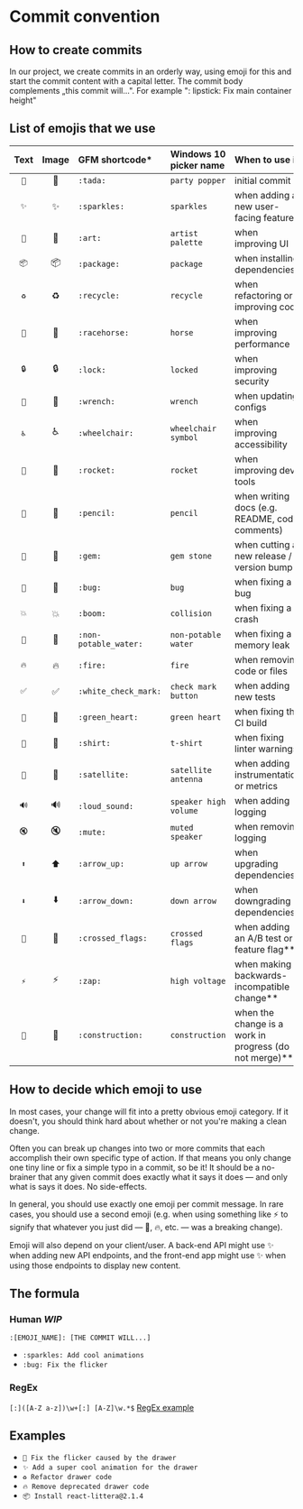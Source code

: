 # Commit convention

## How to create commits

In our project, we create commits in an orderly way, using emoji for this and start the commit content with a capital letter. 
The commit body complements  „this commit will...". For example ": lipstick: Fix main container height"

## List of emojis that we use

| Text | Image | GFM shortcode* | Windows 10 picker name | When to use it |
|:--:|:-----:|:--------- |:-------------- |:-------------- |
| `🎉` | :tada: | `:tada:` | `party popper` | initial commit |
| `✨` | :sparkles: | `:sparkles:` | `sparkles` | when adding a new user-facing feature |
| `🎨` | :art: | `:art:` | `artist palette` | when improving UI |
| `📦` | :package: | `:package:` | `package` | when installing dependencies |
| `♻️` | :recycle: | `:recycle:` | `recycle` | when refactoring or improving code |
| `🐎` | :racehorse: | `:racehorse:` | `horse` | when improving performance |
| `🔒` | :lock: | `:lock:` | `locked` | when improving security |
| `🔧` | :wrench: | `:wrench:` | `wrench` | when updating configs |
| `♿` | :wheelchair: | `:wheelchair:` | `wheelchair symbol` |  when improving accessibility |
| `🚀` | :rocket: | `:rocket:` | `rocket` | when improving dev tools |
| `📝` | :pencil: | `:pencil:` | `pencil` | when writing docs (e.g. README, code comments) |
| `💎` | :gem: | `:gem:` | `gem stone` | when cutting a new release / version bump |
| `🐛` | :bug: | `:bug:` | `bug` | when fixing a bug |
| `💥` | :boom: | `:boom:` | `collision` | when fixing a crash |
| `🚱` | :non-potable_water: | `:non-potable_water:` | `non-potable water` | when fixing a memory leak |
| `🔥` | :fire: | `:fire:` | `fire` | when removing code or files |
| `✅` | :white_check_mark: | `:white_check_mark:` | `check mark button` | when adding new tests |
| `💚` | :green_heart: | `:green_heart:` | `green heart` | when fixing the CI build |
| `👕` | :shirt: | `:shirt:` | `t-shirt` | when fixing linter warnings |
| `📡` | :satellite: | `:satellite:` | `satellite antenna` | when adding instrumentation or metrics |
| `🔊` | :loud_sound: | `:loud_sound:` | `speaker high volume` | when adding logging |
| `🔇` | :mute: | `:mute:` | `muted speaker` | when removing logging |
| `⬆` | :arrow_up: | `:arrow_up:` | `up arrow` | when upgrading dependencies |
| `⬇` | :arrow_down: | `:arrow_down:` | `down arrow` | when downgrading dependencies |
| `🎌` | :crossed_flags: | `:crossed_flags:` | `crossed flags` | when adding an A/B test or feature flag** |
| `⚡` | :zap: | `:zap:` | `high voltage` | when making a backwards-incompatible change** |
| `🚧` | :construction: | `:construction:` | `construction` | when the change is a work in progress (do not merge)** |

## How to decide which emoji to use

In most cases, your change will fit into a pretty obvious emoji category. If it doesn't, you should think hard about whether or not you're making a clean change. 

Often you can break up changes into two or more commits that each accomplish their own specific type of action. If that means you only change one tiny line or fix a simple typo in a commit, so be it! It should be a no-brainer that any given commit does exactly what it says it does — and only what is says it does. No side-effects. 

In general, you should use exactly one emoji per commit message. In rare cases, you should use a second emoji (e.g. when using something like ⚡ to signify that whatever you just did — 🐛, 🔥, etc. — was a breaking change). 

Emoji will also depend on your client/user. A back-end API might use ✨ when adding new API endpoints, and the front-end app might use ✨ when using those endpoints to display new content.

## The formula

### Human *WIP*
`:[EMOJI_NAME]: [THE COMMIT WILL...]`
- `:sparkles: Add cool animations`
- `:bug: Fix the flicker`


### RegEx
`[:]([A-Z a-z])\w+[:] [A-Z]\w.*$`
[RegEx example](regexr.com/5hrd4)

## Examples
- `🐛 Fix the flicker caused by the drawer`
- `✨ Add a super cool animation for the drawer`
- `♻️ Refactor drawer code`
- `🔥 Remove deprecated drawer code`
- `📦 Install react-littera@2.1.4`
